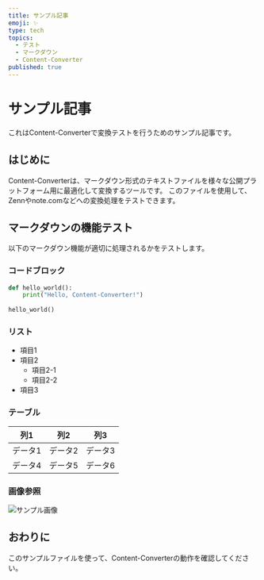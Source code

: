 ```yaml
---
title: サンプル記事
emoji: ✨
type: tech
topics:
  - テスト
  - マークダウン
  - Content-Converter
published: true
---
```


# サンプル記事

これはContent-Converterで変換テストを行うためのサンプル記事です。

## はじめに

Content-Converterは、マークダウン形式のテキストファイルを様々な公開プラットフォーム用に最適化して変換するツールです。
このファイルを使用して、Zennやnote.comなどへの変換処理をテストできます。

## マークダウンの機能テスト

以下のマークダウン機能が適切に処理されるかをテストします。

### コードブロック

```python
def hello_world():
    print("Hello, Content-Converter!")
    
hello_world()
```

### リスト

- 項目1
- 項目2
  - 項目2-1
  - 項目2-2
- 項目3

### テーブル

| 列1 | 列2 | 列3 |
| --- | --- | --- |
| データ1 | データ2 | データ3 |
| データ4 | データ5 | データ6 |

### 画像参照

![サンプル画像](https://example.com/sample-image.jpg)

## おわりに

このサンプルファイルを使って、Content-Converterの動作を確認してください。